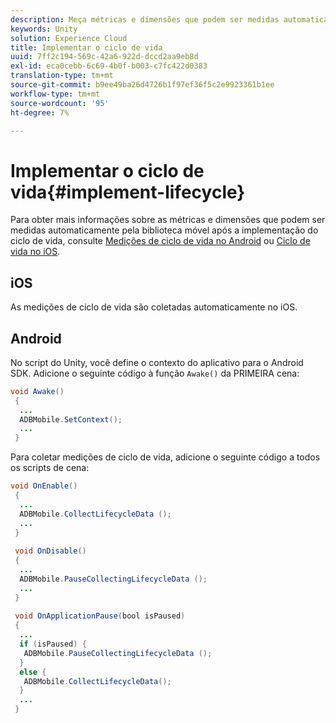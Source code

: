 ```yaml
---
description: Meça métricas e dimensões que podem ser medidas automaticamente pela biblioteca móvel
keywords: Unity
solution: Experience Cloud
title: Implementar o ciclo de vida
uuid: 7ff2c194-569c-42a6-922d-dccd2aa9eb8d
exl-id: eca0cebb-6c69-4b0f-b003-c7fc422d0383
translation-type: tm+mt
source-git-commit: b9ee49ba26d4726b1f97ef36f5c2e9923361b1ee
workflow-type: tm+mt
source-wordcount: '95'
ht-degree: 7%

---
```


# Implementar o ciclo de vida{#implement-lifecycle}

Para obter mais informações sobre as métricas e dimensões que podem ser medidas automaticamente pela biblioteca móvel após a implementação do ciclo de vida, consulte [Medições de ciclo de vida no Android](/help/android/metrics.md) ou [Ciclo de vida no iOS](/help/ios/metrics.md).

## iOS

As medições de ciclo de vida são coletadas automaticamente no iOS.

## Android

No script do Unity, você define o contexto do aplicativo para o Android SDK. Adicione o seguinte código à função `Awake()` da PRIMEIRA cena:

```java
void Awake()
 {
  ...
  ADBMobile.SetContext();
  ...
 }
```

Para coletar medições de ciclo de vida, adicione o seguinte código a todos os scripts de cena:

```java
void OnEnable()
 {
  ...
  ADBMobile.CollectLifecycleData (); 
  ...
 }
 
 void OnDisable()
 {
  ...
  ADBMobile.PauseCollectingLifecycleData (); 
  ...
 }
  
 void OnApplicationPause(bool isPaused) 
 {
  ...
  if (isPaused) {
   ADBMobile.PauseCollectingLifecycleData (); 
  }  
  else {
   ADBMobile.CollectLifecycleData(); 
  }
  ...
 }
```
